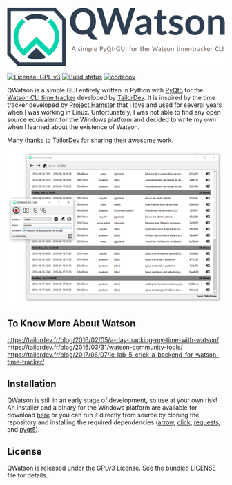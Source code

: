 ![QWatson - A simple Qt-GUI for the Watson time-tracker](
./qwatson/ressources/qwatson_banner.png)

[![License: GPL v3](https://img.shields.io/badge/License-GPL%20v3-blue.svg)](./LICENSE)
[![Build status](https://ci.appveyor.com/api/projects/status/f6hdeg9fyp1huxab?svg=true)](https://ci.appveyor.com/project/jnsebgosselin/qwatson)
[![codecov](https://codecov.io/gh/jnsebgosselin/qwatson/branch/master/graph/badge.svg)](https://codecov.io/gh/jnsebgosselin/qwatson)

QWatson is a simple GUI entirely written in Python with [PyQt5](https://www.riverbankcomputing.com/software/pyqt/intro) for the [Watson CLI time tracker](http://tailordev.github.io/Watson/) developed by [TailorDev](https://tailordev.fr). It is inspired by the time tracker developed by [Project Hamster](https://github.com/projecthamster/) that I love and used for several years when I was working in Linux. Unfortunately, I was not able to find any open source equivalent for the Windows platform and decided to write my own when I learned about the existence of Watson.

Many thanks to [TailorDev](https://tailordev.fr) for sharing their awesome work.

![screenshot](https://github.com/jnsebgosselin/qwatson/blob/master/images/qwatson_printscreen.png)

## To Know More About Watson

https://tailordev.fr/blog/2016/02/05/a-day-tracking-my-time-with-watson/<br>
https://tailordev.fr/blog/2016/03/31/watson-community-tools/<br>
https://tailordev.fr/blog/2017/06/07/le-lab-5-crick-a-backend-for-watson-time-tracker/

## Installation

QWatson is still in an early stage of development, so use at your own risk! An installer and a binary for the Windows platform are available for download [here](https://github.com/jnsebgosselin/qwatson/releases/latest) or you can run it directly from source by cloning the repository and installing the required dependencies ([arrow](https://arrow.readthedocs.io/en/latest/), [click](http://click.pocoo.org/5/), [requests](http://docs.python-requests.org/en/master/), and [pyqt5](https://www.riverbankcomputing.com/software/pyqt/intro)).

## License

QWatson is released under the GPLv3 License. See the bundled LICENSE file for details.
